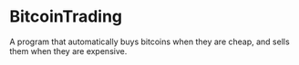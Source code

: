 BitcoinTrading
===============

A program that automatically buys bitcoins when they are cheap, and sells
them when they are expensive.
